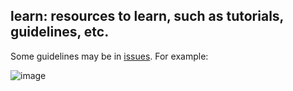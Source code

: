 ## learn: resources to learn, such as tutorials, guidelines, etc.

Some guidelines may be in [issues](https://github.com/forestgeo/learn/issues). For example:

![image](https://cloud.githubusercontent.com/assets/5856545/23616844/1653a228-0259-11e7-9a7c-eb5d22699d8f.png)

